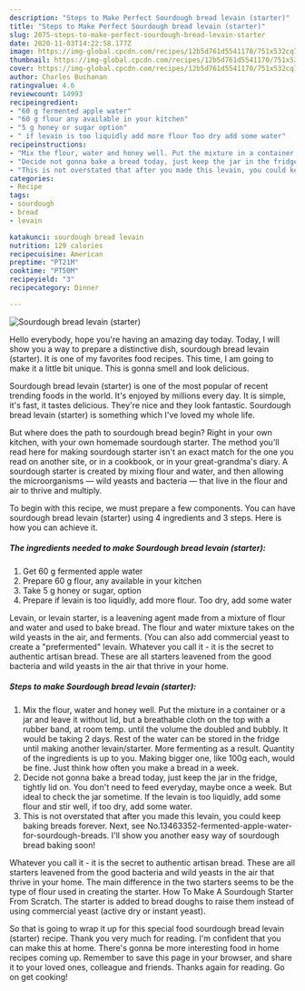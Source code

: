 ```yaml
---
description: "Steps to Make Perfect Sourdough bread levain (starter)"
title: "Steps to Make Perfect Sourdough bread levain (starter)"
slug: 2075-steps-to-make-perfect-sourdough-bread-levain-starter
date: 2020-11-03T14:22:58.177Z
image: https://img-global.cpcdn.com/recipes/12b5d761d5541170/751x532cq70/sourdough-bread-levain-starter-recipe-main-photo.jpg
thumbnail: https://img-global.cpcdn.com/recipes/12b5d761d5541170/751x532cq70/sourdough-bread-levain-starter-recipe-main-photo.jpg
cover: https://img-global.cpcdn.com/recipes/12b5d761d5541170/751x532cq70/sourdough-bread-levain-starter-recipe-main-photo.jpg
author: Charles Buchanan
ratingvalue: 4.6
reviewcount: 14993
recipeingredient:
- "60 g fermented apple water"
- "60 g flour any available in your kitchen"
- "5 g honey or sugar option"
- " if levain is too liquidly add more flour Too dry add some water"
recipeinstructions:
- "Mix the flour, water and honey well. Put the mixture in a container or a jar and leave it without lid, but a breathable cloth on the top with a rubber band, at room temp. until the volume the doubled and bubbly. It would be taking 2 days. Rest of the water can be stored in the fridge until making another levain/starter. More fermenting as a result. Quantity of the ingredients is up to you. Making bigger one, like 100g each, would be fine. Just think how often you make a bread in a week."
- "Decide not gonna bake a bread today, just keep the jar in the fridge, tightly lid on. You don&#39;t need to feed everyday, maybe once a week. But ideal to check the jar sometime. If the levain is too liquidly, add some flour and stir well, if too dry, add some water."
- "This is not overstated that after you made this levain, you could keep baking breads forever. Next, see No.13463352-fermented-apple-water-for-sourdough-breads. I&#39;ll show you another easy way of sourdough bread baking soon!"
categories:
- Recipe
tags:
- sourdough
- bread
- levain

katakunci: sourdough bread levain 
nutrition: 129 calories
recipecuisine: American
preptime: "PT21M"
cooktime: "PT50M"
recipeyield: "3"
recipecategory: Dinner

---
```



![Sourdough bread levain (starter)](https://img-global.cpcdn.com/recipes/12b5d761d5541170/751x532cq70/sourdough-bread-levain-starter-recipe-main-photo.jpg)

Hello everybody, hope you're having an amazing day today. Today, I will show you a way to prepare a distinctive dish, sourdough bread levain (starter). It is one of my favorites food recipes. This time, I am going to make it a little bit unique. This is gonna smell and look delicious.

Sourdough bread levain (starter) is one of the most popular of recent trending foods in the world. It's enjoyed by millions every day. It is simple, it's fast, it tastes delicious. They're nice and they look fantastic. Sourdough bread levain (starter) is something which I've loved my whole life.

But where does the path to sourdough bread begin? Right in your own kitchen, with your own homemade sourdough starter. The method you&#39;ll read here for making sourdough starter isn&#39;t an exact match for the one you read on another site, or in a cookbook, or in your great-grandma&#39;s diary. A sourdough starter is created by mixing flour and water, and then allowing the microorganisms — wild yeasts and bacteria — that live in the flour and air to thrive and multiply.


To begin with this recipe, we must prepare a few components. You can have sourdough bread levain (starter) using 4 ingredients and 3 steps. Here is how you can achieve it.

<!--inarticleads1-->

##### The ingredients needed to make Sourdough bread levain (starter):

1. Get 60 g fermented apple water
1. Prepare 60 g flour, any available in your kitchen
1. Take 5 g honey or sugar, option
1. Prepare  if levain is too liquidly, add more flour. Too dry, add some water


Levain, or levain starter, is a leavening agent made from a mixture of flour and water and used to bake bread. The flour and water mixture takes on the wild yeasts in the air, and ferments. (You can also add commercial yeast to create a &#34;prefermented&#34; levain. Whatever you call it - it is the secret to authentic artisan bread. These are all starters leavened from the good bacteria and wild yeasts in the air that thrive in your home. 

<!--inarticleads2-->

##### Steps to make Sourdough bread levain (starter):

1. Mix the flour, water and honey well. Put the mixture in a container or a jar and leave it without lid, but a breathable cloth on the top with a rubber band, at room temp. until the volume the doubled and bubbly. It would be taking 2 days. Rest of the water can be stored in the fridge until making another levain/starter. More fermenting as a result. Quantity of the ingredients is up to you. Making bigger one, like 100g each, would be fine. Just think how often you make a bread in a week.
1. Decide not gonna bake a bread today, just keep the jar in the fridge, tightly lid on. You don&#39;t need to feed everyday, maybe once a week. But ideal to check the jar sometime. If the levain is too liquidly, add some flour and stir well, if too dry, add some water.
1. This is not overstated that after you made this levain, you could keep baking breads forever. Next, see No.13463352-fermented-apple-water-for-sourdough-breads. I&#39;ll show you another easy way of sourdough bread baking soon!


Whatever you call it - it is the secret to authentic artisan bread. These are all starters leavened from the good bacteria and wild yeasts in the air that thrive in your home. The main difference in the two starters seems to be the type of flour used in creating the starter. How To Make A Sourdough Starter From Scratch. The starter is added to bread doughs to raise them instead of using commercial yeast (active dry or instant yeast). 

So that is going to wrap it up for this special food sourdough bread levain (starter) recipe. Thank you very much for reading. I'm confident that you can make this at home. There's gonna be more interesting food in home recipes coming up. Remember to save this page in your browser, and share it to your loved ones, colleague and friends. Thanks again for reading. Go on get cooking!
